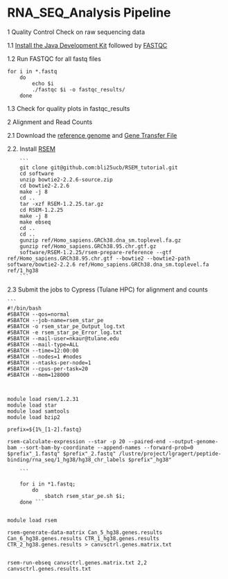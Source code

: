 # RNA_SEQ_Analysis Pipeline


1 Quality Control Check on raw sequencing data

1.1 [Install the Java Development Kit](https://www.oracle.com/technetwork/java/javase/downloads/jdk8-downloads-2133151.html) followed by  [FASTQC](https://raw.githubusercontent.com/s-andrews/FastQC/master/INSTALL.txt)

1.2 Run FASTQC for all fastq files

```
for i in *.fastq
	do 
		echo $i
		./fastqc $i -o fastqc_results/
	done
```	


1.3 Check for quality plots in fastqc_results

2 Alignment and Read Counts

2.1 Download the [reference genome](ftp://ftp.ensembl.org/pub/release-95/fasta/homo_sapiens/dna/) and [Gene Transfer File](ftp://ftp.ensembl.org/pub/release-95/gtf/homo_sapiens/)

2.2. Install [RSEM](https://deweylab.github.io/RSEM/)

		```
		git clone git@github.com:bli25ucb/RSEM_tutorial.git
		cd software
		unzip bowtie2-2.2.6-source.zip
		cd bowtie2-2.2.6
		make -j 8
		cd ..
		tar -xzf RSEM-1.2.25.tar.gz
		cd RSEM-1.2.25
		make -j 8
		make ebseq
		cd ..
		cd ..
		gunzip ref/Homo_sapiens.GRCh38.dna_sm.toplevel.fa.gz
		gunzip ref/Homo_sapiens.GRCh38.95.chr.gtf.gz
		software/RSEM-1.2.25/rsem-prepare-reference --gtf ref/Homo_sapiens.GRCh38.95.chr.gtf --bowtie2 --bowtie2-path software/bowtie2-2.2.6 ref/Homo_sapiens.GRCh38.dna_sm.toplevel.fa ref/1_hg38
		```



2.3 Submit the jobs to Cypress (Tulane HPC) for alignment and counts 

	```
	#!/bin/bash
	#SBATCH --qos=normal
	#SBATCH --job-name=rsem_star_pe
	#SBATCH -o rsem_star_pe_Output_log.txt
	#SBATCH -e rsem_star_pe_Error_log.txt
	#SBATCH --mail-user=nkaur@tulane.edu
	#SBATCH --mail-type=ALL
	#SBATCH --time=12:00:00
	#SBATCH --nodes=1 #nodes
	#SBATCH --ntasks-per-node=1
	#SBATCH --cpus-per-task=20
	#SBATCH --mem=128000



	module load rsem/1.2.31
	module load star
	module load samtools
	module load bzip2

	prefix=${1%_[1-2].fastq}

	rsem-calculate-expression --star -p 20 --paired-end --output-genome-bam --sort-bam-by-coordinate --append-names --forward-prob=0 $prefix"_1.fastq" $prefix"_2.fastq" /lustre/project/lgragert/peptide-binding/rna_seq/1_hg38/hg38_chr_labels $prefix"_hg38"
```
	```

	for i in *1.fastq; 
		do 
			sbatch rsem_star_pe.sh $i; 
	done ```


module load rsem

rsem-generate-data-matrix Can_5_hg38.genes.results Can_6_hg38.genes.results CTR_1_hg38.genes.results CTR_2_hg38.genes.results > canvsctrl.genes.matrix.txt


rsem-run-ebseq canvsctrl.genes.matrix.txt 2,2 canvsctrl.genes.results.txt
